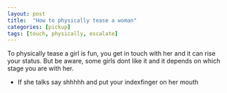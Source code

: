 ```yaml
---
layout: post
title:  "How to physically tease a woman"
categories: [pickup]
tags: [touch, physically, escalate]
---
```


To physically tease a girl is fun, you get in touch with her and it can rise your status. But be aware, some girls dont like it
and it depends on which stage you are with her.

- If she talks say shhhhh and put your indexfinger on her mouth
